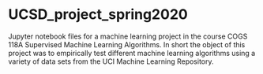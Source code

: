 # UCSD_project_spring2020
Jupyter notebook files for a machine learning project in the course COGS 118A Supervised Machine Learning Algorithms. In short the object of this project was to empirically test different machine learning algorithms using a variety of data sets from the UCI Machine Learning Repository.
